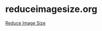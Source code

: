 # reduceimagesize.org
[Reduce Image Size]([url](https://reduceimagesize.org/)https://reduceimagesize.org/)
